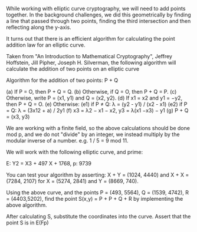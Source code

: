 While working with elliptic curve cryptography, we will need to add points together. In the background challenges, we did this geometrically by finding a line that passed through two points, finding the third intersection and then reflecting along the y-axis.

It turns out that there is an efficient algorithm for calculating the point addition law for an elliptic curve.

Taken from "An Introduction to Mathematical Cryptography", Jeffrey Hoffstein, Jill Pipher, Joseph H. Silverman, the following algorithm will calculate the addition of two points on an elliptic curve

Algorithm for the addition of two points: P + Q

(a) If P = O, then P + Q = Q.
(b) Otherwise, if Q = O, then P + Q = P.
(c) Otherwise, write P = (x1, y1) and Q = (x2, y2).
(d) If x1 = x2 and y1 = −y2, then P + Q = O.
(e) Otherwise:
  (e1) if P ≠ Q: λ = (y2 - y1) / (x2 - x1)
  (e2) if P = Q: λ = (3x12 + a) / 2y1
(f) x3 = λ2 − x1 − x2,     y3 = λ(x1 −x3) − y1
(g) P + Q = (x3, y3)


We are working with a finite field, so the above calculations should be done mod p, and we do not "divide" by an integer, we instead multiply by the modular inverse of a number. e.g. 1 / 5 = 9 mod 11.


We will work with the following elliptic curve, and prime:

E: Y2 = X3 + 497 X + 1768, p: 9739

You can test your algorithm by asserting: X + Y = (1024, 4440) and X + X = (7284, 2107) for X = (5274, 2841) and Y = (8669, 740).


Using the above curve, and the points P = (493, 5564), Q = (1539, 4742), R = (4403,5202), find the point S(x,y) = P + P + Q + R by implementing the above algorithm.

After calculating S, substitute the coordinates into the curve. Assert that the point S is in E(Fp)